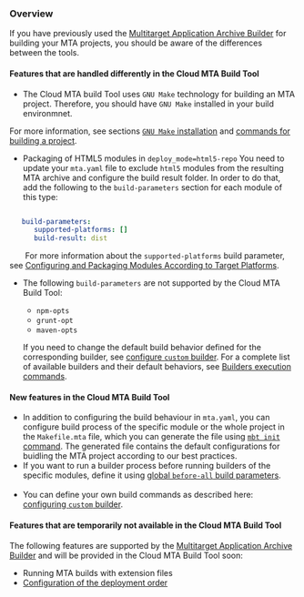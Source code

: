 ### Overview
If you have previously used the [Multitarget Application Archive Builder](https://help.sap.com/viewer/58746c584026430a890170ac4d87d03b/Cloud/en-US/ba7dd5a47b7a4858a652d15f9673c28d.html) for building your MTA projects, you should be aware of the differences between the tools.


#### Features that are handled differently in the Cloud MTA Build Tool

* The Cloud MTA build Tool uses `GNU Make` technology for building an MTA project. Therefore, you should have `GNU Make` installed in your build environmnet. 

For more information, see sections [`GNU Make` installation](makefile.md) and [commands for building a project](usage.md#how-to-build-an-mta-archive-from-the-project-sources). 
&nbsp;

* Packaging of HTML5 modules in `deploy_mode=html5-repo`
You need to update your `mta.yaml` file to exclude `html5` modules from the resulting MTA archive and configure the build result folder. In order to do that, add the following to the `build-parameters` section for each  module of this type:

```yaml

   build-parameters:
      supported-platforms: []
      build-result: dist
```
&nbsp;&nbsp;&nbsp;&nbsp;&nbsp;&nbsp; For more information about the `supported-platforms` build parameter, see [Configuring and Packaging Modules According to Target Platforms](configuration.md#configuring-and-packaging-modules-according-to-target-platforms).
&nbsp;&nbsp;

* The following `build-parameters` are not supported by the Cloud MTA Build Tool: <ul><li>`npm-opts`<li>`grunt-opt`<li>`maven-opts`</ul>

  If you need to change the default build behavior defined for the corresponding builder, see [configure `custom` builder](configuration.md#configuring-the-custom-builder). For a complete list of available builders and their default behaviors, see [Builders execution commands](https://github.com/SAP/cloud-mta-build-tool/blob/master/configs/builder_type_cfg.yaml).
  &nbsp;

#### New features in the Cloud MTA Build Tool

* In addition to configuring the build behaviour in `mta.yaml`, you can configure build process of the specific module or the whole project in the `Makefile.mta` file, which you can generate the file using [`mbt init` command](usage.md#cloud-mta-build-tool-commands). The generated file contains the default configurations for buidling the MTA project according to our best practices.
&nbsp;&nbsp;
* If you want to run a builder process before running builders of the specific modules, define it using [global `before-all` build parameters](configuration.md#configuring-global-build).  
&nbsp; 
* You can define your own build commands as described here: [configuring `custom` builder](configuration.md#configuring-the-custom-builder). 
&nbsp; 

#### Features that are temporarily not available in the Cloud MTA Build Tool

The following features are supported by the [Multitarget Application Archive Builder](https://help.sap.com/viewer/58746c584026430a890170ac4d87d03b/Cloud/en-US/ba7dd5a47b7a4858a652d15f9673c28d.html) and will be provided in the Cloud MTA Build Tool soon:


* Running MTA builds with extension files
* [Configuration of the deployment order](https://help.sap.com/viewer/65de2977205c403bbc107264b8eccf4b/Cloud/en-US/177d34d45e3d4fd99f4eeeffc5814cf1.html) 
